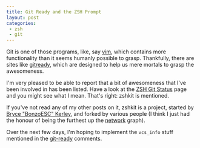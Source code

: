```yaml
--- 
title: Git Ready and the ZSH Prompt
layout: post
categories: 
 - zsh
 - git 
---
```

Git is one of those programs, like, say [vim](http://www.vim.org/ "welcome home : vim online"), which contains more functionality than it seems humanly possible to grasp. Thankfully, there are sites like [gitready](http://gitready.com/ "git ready &raquo; daily tips for the noob to the guru"), which are designed to help us mere mortals to grasp the awesomeness.

I'm very pleased to be able to report that a bit of awesomeness that I've been involved in has been listed. Have a look at the [ZSH Git Status](http://gitready.com/advanced/2009/01/28/zsh-git-status.html "git ready &raquo; zsh git status") page and you might see what I mean. That's right: zshkit is mentioned.

If you've not read any of my other posts on it, zshkit is a project, started by [Bryce "BonzoESC" Kerley](http://brycekerley.net/chronicle/ "Bryce Kerley"), and forked by various people (I think I just had the honour of being the furthest up the [network](http://github.com/bkerley/zshkit/network "The zshkit Network - GitHub") graph). 

Over the next few days, I'm hoping to implement the `vcs_info` stuff mentioned in the [git-ready](http://gitready.com/advanced/2009/01/28/zsh-git-status.html "git ready &raquo; zsh git status") comments.
